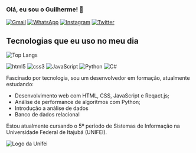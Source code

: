 ### Olá, eu sou o Guilherme! 👋

[![Gmail](https://img.shields.io/badge/Gmail-D14836?style=for-the-badge&logo=gmail&logoColor=white)](mailto:cezarguilherme81@gmail.com)
[![WhatsApp](https://img.shields.io/badge/WhatsApp-25D366?style=for-the-badge&logo=whatsapp&logoColor=white)](https://wa.me/35999638484)
[![Instagram](https://img.shields.io/badge/Instagram-E4405F?style=for-the-badge&logo=instagram&logoColor=white)](https://www.instagram.com/guiijelmito/)
[![Twitter](https://img.shields.io/badge/Twitter-1DA1F2?style=for-the-badge&logo=twitter&logoColor=white)](https://twitter.com/guiijelme)

## Tecnologias que eu uso no meu dia
![Top Langs](https://github-readme-stats.vercel.app/api/top-langs/?username=guiijelmito&layout=compact&theme=dracula)
<div style="display: inline_block">
    <img allign="center" alt="html5"src="https://img.shields.io/badge/HTML5-E34F26?style=for-the-badge&logo=html5&logoColor=white">
    <img allign="center" alt="css3"src="https://img.shields.io/badge/CSS3-1572B6?style=for-the-badge&logo=css3&logoColor=white">
    <img allign="center" alt="JavaScript" src="https://img.shields.io/badge/JavaScript-F7DF1E?style=for-the-badge&logo=javascript&logoColor=black">
    <img allign="center" alt="Python" src="https://img.shields.io/badge/Python-3776AB?style=for-the-badge&logo=python&logoColor=white">
    <img aliign="center" alt="C#" src="https://img.shields.io/badge/C%23-239120?style=for-the-badge&logo=c-sharp&logoColor=white">
</div>

Fascinado por tecnologia, sou um desenvolvedor em formação, atualmente estudando:
- Desenvolvimento web com HTML, CSS, JavaScript e Reqact.js;
- Análise de performance de algoritmos com Python;
- Introdução a análise de dados
- Banco de dados relacional 

Estou atualmente cursando o 5º período de Sistemas de Informação na Universidade Federal de Itajubá (UNIFEI). 

<img alt="Logo da Unifei" src='https://portalpadrao.ufma.br/ineof/imagens/logo-unifei-oficial.png/@@images/image.png'>

